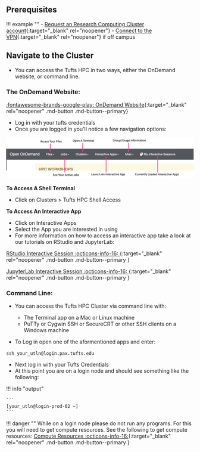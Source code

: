 ## Prerequisites

!!! example ""
    - [Request an Research Computing Cluster account](http://research.uit.tufts.edu/){:target="_blank" rel="noopener"}
    - [Connect to the VPN](https://access.tufts.edu/vpn){:target="_blank" rel="noopener"} if off campus


## Navigate to the Cluster

- You can access the Tufts HPC in two ways, either the OnDemand website, or command line.

### The OnDemand Website:

[:fontawesome-brands-google-play: OnDemand Website](https://ondemand.pax.tufts.edu){:target="_blank" rel="noopener" .md-button .md-button--primary}

- Log in with your tufts credentials
- Once you are logged in you'll notice a few navigation options:

![](images/ondemand_layout_pic.png)

**To Access A Shell Terminal**

- Click on Clusters > Tufts HPC Shell Access

**To Access An Interactive App**

- Click on Interactive Apps
- Select the App you are interested in using
- For more information on how to access an interactive app take a look at our tutorials on RStudio and JupyterLab:


[RStudio Interactive Session :octicons-info-16: ](../tools/r-rstudio.md){:target="_blank" rel="noopener" .md-button .md-button--primary }

[JupyterLab Interactive Session :octicons-info-16: ](../tools/python-jupyter.md){:target="_blank" rel="noopener" .md-button .md-button--primary }


### Command Line:

- You can access the Tufts HPC Cluster via command line with:

    - The Terminal app on a Mac or Linux machine
    - PuTTy or Cygwin SSH or SecureCRT or other SSH clients on a Windows machine

- To Log in open one of the aformentioned apps and enter:

```
ssh your_utln@login.pax.tufts.edu
```

- Next log in with your Tufts Credentials
- At this point you are on a login node and should see something like the following:

!!! info "output"

    ```
    [your_utln@login-prod-02 ~]
    ```
    
!!! danger ""
    While on a login node please do not run any programs. For this you will need to get compute resources. See the following to get compute resources: [Compute Resources :octicons-info-16:](./compute-resources.md){:target="_blank" rel="noopener" .md-button .md-button--primary }
    
    
